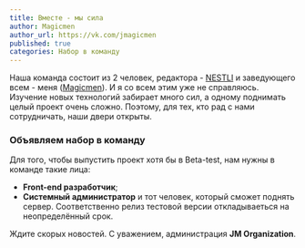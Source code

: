 ```yaml
---
title: Вместе - мы сила
author: Magicmen
author_url: https://vk.com/jmagicmen
published: true
categories: Набор в команду
---
```


Наша команда состоит из 2 человек, редактора - [NESTLI](https://jm-organization.github.io/about/#NESTLI 'NESTLI') и заведующего всем - меня ([Magicmen](https://jm-organization.github.io/about/#Magicmen 'Гениральный Директор Magicmen')). И я со всем этим уже не справляюсь. Изучение новых технологий забирает много сил, а одному поднимать целый проект очень сложно. Поэтому, для тех, кто рад с нами сотрудничать, наши двери открыты.

### Объявляем набор в команду ###
Для того, чтобы выпустить проект хотя бы в Beta-test, нам нужны в команде такие лица:
* **Front-end разработчик**;
* **Системный администратор** и тот человек, который сможет поднять сервер.
Соответственно релиз тестовой версии откладываеться на неопределённый срок.

Ждите скорых новостей.
С уважением, администрация **JM Organization**.